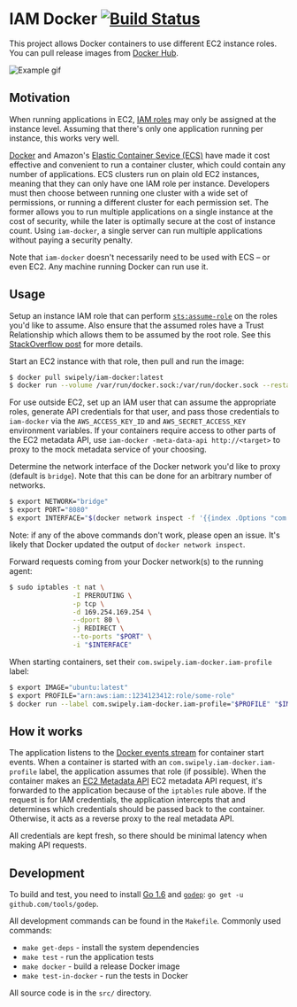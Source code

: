 # IAM Docker [![Build Status](https://travis-ci.org/swipely/iam-docker.svg?branch=master)](https://travis-ci.org/swipely/iam-docker)

This project allows Docker containers to use different EC2 instance roles.
You can pull release images from [Docker Hub](https://hub.docker.com/r/swipely/iam-docker/).

![Example gif](https://s3.amazonaws.com/swipely-pub/public-images/iam-docker-latest.gif)

## Motivation

When running applications in EC2, [IAM roles](http://docs.aws.amazon.com/IAM/latest/UserGuide/id_roles.html) may only be assigned at the instance level.
Assuming that there's only one application running per instance, this works very well.

[Docker](http://github.com/docker/docker) and Amazon's [Elastic Container Sevice (ECS)](https://aws.amazon.com/ecs/) have made it cost effective and convenient to run a container cluster, which could contain any number of applications.
ECS clusters run on plain old EC2 instances, meaning that they can only have one IAM role per instance.
Developers must then choose between running one cluster with a wide set of permissions, or running a different cluster for each permission set.
The former allows you to run multiple applications on a single instance at the cost of security, while the later is optimally secure at the cost of instance count.
Using `iam-docker`, a single server can run multiple applications without paying a security penalty.

Note that `iam-docker` doesn't necessarily need to be used with ECS – or even EC2. Any machine running Docker can run use it.

## Usage

Setup an instance IAM role that can perform [`sts:assume-role`](https://docs.aws.amazon.com/STS/latest/APIReference/API_AssumeRole.html) on the roles you'd like to assume.
Also ensure that the assumed roles have a Trust Relationship which allows them to be assumed by the root role.
See this [StackOverflow post](http://stackoverflow.com/a/33850060) for more details.

Start an EC2 instance with that role, then pull and run the image:

```bash
$ docker pull swipely/iam-docker:latest
$ docker run --volume /var/run/docker.sock:/var/run/docker.sock --restart=always --net=host swipely/iam-docker:latest
```

For use outside EC2, set up an IAM user that can assume the appropriate roles, generate API credentials for that user, and pass those credentials to `iam-docker` via the `AWS_ACCESS_KEY_ID` and `AWS_SECRET_ACCESS_KEY` environment variables. If your containers require access to other parts of the EC2 metadata API, use `iam-docker -meta-data-api http://<target>` to proxy to the mock metadata service of your choosing.

Determine the network interface of the Docker network you'd like to proxy (default is `bridge`).
Note that this can be done for an arbitrary number of networks.

```bash
$ export NETWORK="bridge"
$ export PORT="8080"
$ export INTERFACE="$(docker network inspect -f '{{index .Options "com.docker.network.bridge.name"}}' "$NETWORK")"
```

Note: if any of the above commands don't work, please open an issue.
It's likely that Docker updated the output of `docker network inspect`.

Forward requests coming from your Docker network(s) to the running agent:

```bash
$ sudo iptables -t nat \
                -I PREROUTING \
                -p tcp \
                -d 169.254.169.254 \
                --dport 80 \
                -j REDIRECT \
                --to-ports "$PORT" \
                -i "$INTERFACE"
```

When starting containers, set their `com.swipely.iam-docker.iam-profile` label:

```bash
$ export IMAGE="ubuntu:latest"
$ export PROFILE="arn:aws:iam::1234123412:role/some-role"
$ docker run --label com.swipely.iam-docker.iam-profile="$PROFILE" "$IMAGE"
```

## How it works

The application listens to the [Docker events stream](https://docs.docker.com/engine/reference/commandline/events/) for container start events.
When a container is started with an `com.swipely.iam-docker.iam-profile` label, the application assumes that role (if possible).
When the container makes an [EC2 Metadata API](http://docs.aws.amazon.com/AWSEC2/latest/UserGuide/ec2-instance-metadata.html) EC2 metadata API request, it's forwarded to the application because of the `iptables` rule above.
If the request is for IAM credentials, the application intercepts that and determines which credentials should be passed back to the container.
Otherwise, it acts as a reverse proxy to the real metadata API.

All credentials are kept fresh, so there should be minimal latency when making API requests.

## Development

To build and test, you need to install [Go 1.6](https://golang.org/doc/go1.6) and [`godep`](https://github.com/tools/godep): `go get -u github.com/tools/godep`.

All development commands can be found in the `Makefile`.
Commonly used commands:

* `make get-deps` - install the system dependencies
* `make test` - run the application tests
* `make docker` - build a release Docker image
* `make test-in-docker` - run the tests in Docker

All source code is in the `src/` directory.
